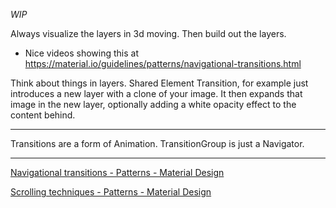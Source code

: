 _WIP_

Always visualize the layers in 3d moving. Then build out the layers.

- Nice videos showing this at https://material.io/guidelines/patterns/navigational-transitions.html

Think about things in layers. Shared Element Transition, for example just introduces a new layer with a clone of your image. It then expands that image in the new layer, optionally adding a white opacity effect to the content behind.

---

Transitions are a form of Animation. TransitionGroup is just a Navigator.

---

[Navigational transitions \- Patterns \- Material Design](https://material.io/guidelines/patterns/navigational-transitions.html#navigational-transitions-sibling-to-sibling)

[Scrolling techniques \- Patterns \- Material Design](https://material.io/guidelines/patterns/scrolling-techniques.html#scrolling-techniques-behavior)